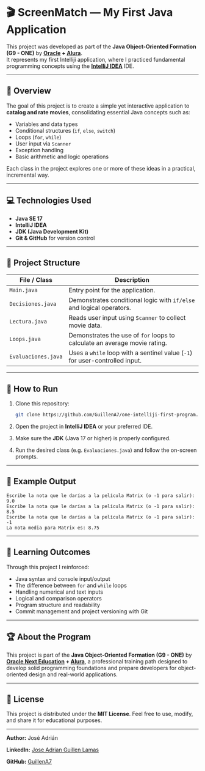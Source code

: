 # 🎬 ScreenMatch — My First Java Application

This project was developed as part of the **Java Object-Oriented Formation (G9 - ONE)** by **[Oracle](https://www.oracle.com/mx/education/oracle-next-education/) + [Alura](https://www.aluracursos.com/)**.  
It represents my first Intelliji application, where I practiced fundamental programming concepts using the **[IntelliJ IDEA](https://www.jetbrains.com/idea/)** IDE.

---

## 🧠 Overview

The goal of this project is to create a simple yet interactive application to **catalog and rate movies**, consolidating essential Java concepts such as:

- Variables and data types  
- Conditional structures (`if`, `else`, `switch`)  
- Loops (`for`, `while`)  
- User input via `Scanner`  
- Exception handling  
- Basic arithmetic and logic operations  

Each class in the project explores one or more of these ideas in a practical, incremental way.

---

## 💻 Technologies Used

- **Java SE 17**  
- **IntelliJ IDEA**  
- **JDK (Java Development Kit)**  
- **Git & GitHub** for version control  

---

## 🧩 Project Structure

| File / Class        | Description                                                                 |
|---------------------|-----------------------------------------------------------------------------|
| `Main.java`         | Entry point for the application.                                            |
| `Decisiones.java`   | Demonstrates conditional logic with `if/else` and logical operators.        |
| `Lectura.java`      | Reads user input using `Scanner` to collect movie data.                     |
| `Loops.java`        | Demonstrates the use of `for` loops to calculate an average movie rating.   |
| `Evaluaciones.java` | Uses a `while` loop with a sentinel value (`-1`) for user-controlled input. |

---

## 🚀 How to Run

1. Clone this repository:
   ```bash
   git clone https://github.com/GuillenA7/one-intelliji-first-program.git
   ```

2. Open the project in **IntelliJ IDEA** or your preferred IDE.

3. Make sure the **JDK** (Java 17 or higher) is properly configured.

4. Run the desired class (e.g. `Evaluaciones.java`) and follow the on-screen prompts.

---

## 🧮 Example Output

```
Escribe la nota que le darías a la película Matrix (o -1 para salir):
9.0
Escribe la nota que le darías a la película Matrix (o -1 para salir):
8.5
Escribe la nota que le darías a la película Matrix (o -1 para salir):
-1
La nota media para Matrix es: 8.75
```

---

## 🌱 Learning Outcomes

Through this project I reinforced:

* Java syntax and console input/output
* The difference between `for` and `while` loops
* Handling numerical and text inputs
* Logical and comparison operators
* Program structure and readability
* Commit management and project versioning with Git

---

## 🏆 About the Program

This project is part of the **Java Object-Oriented Formation (G9 - ONE)** by **[Oracle Next Education](https://www.oracle.com/mx/education/oracle-next-education/) + [Alura](https://www.aluracursos.com/)**,
a professional training path designed to develop solid programming foundations and prepare developers for object-oriented design and real-world applications.

---

## 📜 License

This project is distributed under the **MIT License**.
Feel free to use, modify, and share it for educational purposes.

---

**Author:** José Adrián

**LinkedIn:** [Jose Adrian Guillen Lamas](https://www.linkedin.com/in/jose-adrian-guillen-lamas-3b3b5135b/)

**GitHub:** [GuillenA7](https://github.com/GuillenA7)
